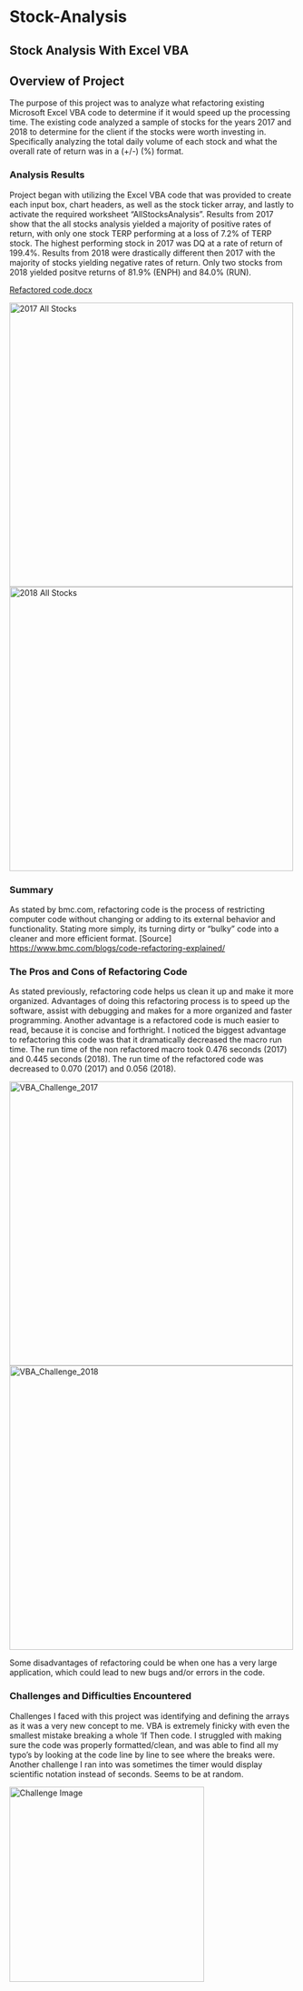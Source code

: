 # Stock-Analysis

## Stock Analysis With Excel VBA

## Overview of Project
The purpose of this project was to analyze what refactoring existing Microsoft Excel VBA code to determine if it would speed up the processing time.  The existing code analyzed a sample of stocks for the years 2017 and 2018 to determine for the client if the stocks were worth investing in.  Specifically analyzing the total daily volume of each stock and what the overall rate of return was in a (+/-)  (%) format.

### Analysis Results 
Project began with utilizing the Excel VBA code that was provided to create each input box, chart headers, as well as the stock ticker array, and lastly to activate the required worksheet “AllStocksAnalysis”.  Results from 2017 show that the all stocks analysis yielded a majority of positive rates of return, with only one stock TERP performing at a loss of 7.2% of TERP stock.  The highest performing stock in 2017 was DQ at a rate of return of 199.4%.  Results from 2018 were drastically different then 2017 with the majority of stocks yielding negative rates of return.  Only two stocks from 2018 yielded positve returns of 81.9% (ENPH) and 84.0% (RUN).

[Refactored code.docx](https://github.com/dianahcortez/Stock-Analysis/files/8977638/Refactored.code.docx)

<img width="500" alt="2017 All Stocks" src="https://user-images.githubusercontent.com/104927745/175658791-76a72364-beff-42b5-9ba1-24f179a53987.png">

<img width="500" alt="2018 All Stocks" src="https://user-images.githubusercontent.com/104927745/175658808-aea3fcb9-9508-4cc4-938a-3092b1124067.png">

### Summary
As stated by bmc.com, refactoring code is the process of restricting computer code without changing or adding to its external behavior and functionality.  Stating more simply, its turning dirty or “bulky” code into a cleaner and more efficient format.
[Source] https://www.bmc.com/blogs/code-refactoring-explained/

### The Pros and Cons of Refactoring Code
As stated previously, refactoring code helps us clean it up and make it more organized.  Advantages of doing this refactoring process is to speed up the software, assist with debugging and makes for a more organized and faster programming.  Another advantage is a refactored code is much easier to read, because it is concise and forthright.  I noticed the biggest advantage to refactoring this code was that it dramatically decreased the macro run time.  The run time of the non refactored macro took 0.476 seconds (2017) and 0.445 seconds (2018).  The run time of the refactored code was decreased to 0.070 (2017) and 0.056 (2018).

<img width="500" alt="VBA_Challenge_2017" src="https://user-images.githubusercontent.com/104927745/175659543-493cbf78-9eba-4636-85c3-37a0070f1ebd.png">

<img width="500" alt="VBA_Challenge_2018" src="https://user-images.githubusercontent.com/104927745/175659556-32660f2d-84cb-4853-a15b-473261d83fd5.png">

Some disadvantages of refactoring could be when one has a very large application, which could lead to new bugs and/or errors in the code.

### Challenges and Difficulties Encountered
Challenges I faced with this project was identifying and defining the arrays as it was a very new concept to me.  VBA is extremely finicky with even the smallest mistake breaking a whole ‘If Then code.  I struggled with making sure the code was properly formatted/clean, and was able to find all my typo’s by looking at the code line by line to see where the breaks were.  Another challenge I ran into was sometimes the timer would display scientific notation instead of seconds.  Seems to be at random.

<img width="343" alt="Challenge Image" src="https://user-images.githubusercontent.com/104927745/175658158-bfe0ac16-8fef-4bc2-928d-e4de4f24ea61.png">


